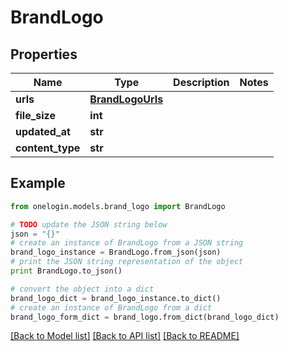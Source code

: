 # BrandLogo


## Properties
Name | Type | Description | Notes
------------ | ------------- | ------------- | -------------
**urls** | [**BrandLogoUrls**](BrandLogoUrls.md) |  | 
**file_size** | **int** |  | 
**updated_at** | **str** |  | 
**content_type** | **str** |  | 

## Example

```python
from onelogin.models.brand_logo import BrandLogo

# TODO update the JSON string below
json = "{}"
# create an instance of BrandLogo from a JSON string
brand_logo_instance = BrandLogo.from_json(json)
# print the JSON string representation of the object
print BrandLogo.to_json()

# convert the object into a dict
brand_logo_dict = brand_logo_instance.to_dict()
# create an instance of BrandLogo from a dict
brand_logo_form_dict = brand_logo.from_dict(brand_logo_dict)
```
[[Back to Model list]](../README.md#documentation-for-models) [[Back to API list]](../README.md#documentation-for-api-endpoints) [[Back to README]](../README.md)


